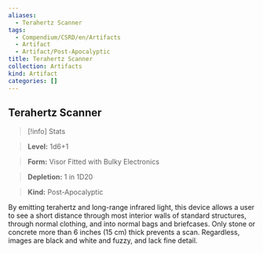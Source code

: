 ```yaml
---
aliases:
  - Terahertz Scanner
tags:
  - Compendium/CSRD/en/Artifacts
  - Artifact
  - Artifact/Post-Apocalyptic
title: Terahertz Scanner
collection: Artifacts
kind: Artifact
categories: []
---
```

## Terahertz Scanner    
>[!info] Stats    
> **Level:** 1d6+1    
> **Form:** Visor Fitted with Bulky Electronics    
> **Depletion:** 1 in 1D20    
> **Kind:** Post-Apocalyptic  
    
By emitting terahertz and long-range infrared light, this device allows a user to see a short distance through most interior walls of standard structures, through normal clothing, and into normal bags and briefcases. Only stone or concrete more than 6 inches (15 cm) thick prevents a scan. Regardless, images are black and white and fuzzy, and lack fine detail.